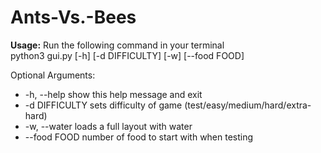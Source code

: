 # Ants-Vs.-Bees

**Usage:** Run the following command in your terminal  
python3 gui.py [-h] [-d DIFFICULTY] [-w] [--food FOOD]

Optional Arguments:
  * -h, --help     show this help message and exit
  * -d DIFFICULTY  sets difficulty of game (test/easy/medium/hard/extra-hard)
  * -w, --water    loads a full layout with water
  * --food FOOD    number of food to start with when testing
